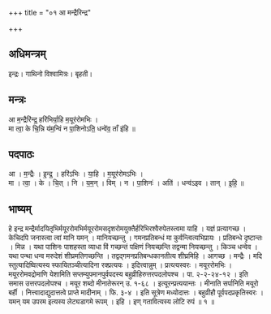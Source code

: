 +++
title = "०१ आ मन्द्रैरिन्द्र"

+++
## अधिमन्त्रम्
इन्द्रः। गाथिनो विश्वामित्रः। बृहती।

## मन्त्रः
आ म॒न्द्रैरि॑न्द्र॒ हरि॑भिर्या॒हि म॒यूर॑रोमभिः ।  
मा त्वा॒ के चि॒न्नि य॑म॒न्विं न पा॒शिनोऽति॒ धन्वे॑व॒ ताँ इ॑हि ॥

## पदपाठः
आ । म॒न्द्रैः । इ॒न्द्र॒ । हरि॑ऽभिः । या॒हि । म॒यूर॑रोमऽभिः ।  
मा । त्वा॒ । के । चि॒त् । नि । य॒म॒न् । विम् । न । पा॒शिनः॑ । अति॑ । धन्व॑ऽइव । तान् । इ॒हि॒ ॥

## भाष्यम्
हे इन्द्र मन्द्रैर्मादयितृभिर्मयूररोमभिर्मयूररोमसदृशरोमयुक्तैर्हरिभिरश्वैरुपेतस्त्वमा याहि । यज्ञं प्रत्यागच्छ । केचिदपि जनास्त्वा त्वां मानि यमन् । मानियच्छन्तु । गमनप्रतिबन्धं मा कुर्वन्त्वित्यभिप्रायः । प्रतिबन्धे दृष्टान्तः । मिन्न । यथा पाशिनः पाशहस्ता व्याधा विं गच्छन्तं पक्षिणं नियच्छन्ति तद्वन्मा नियच्छन्तु । किञ्च धन्वेव । यथा पन्था धन्व मरुदेशं शीघ्रमतिगच्छन्ति । तद्वद्गमनप्रतिबन्धकानतीत्य शीघ्रमिहि । आगच्छ । मन्द्रैः । मदि स्तुत्यादिष्वित्यस्य स्फायितञ्चीत्यादिना रक्प्रत्ययः । इदित्त्वान्नुम् । प्रत्य्त्यस्वरः । मयूररोमभिः । मयूररोमवद्रोमाणि येशामिति सप्तम्युपमानपुर्वपदस्य बहुव्रीहिरुत्तरपदलोपश्च । पा. २-२-२४-१२ । इति समास उत्तरपदलोपश्च । मयूर शब्दो मीनातेरूरन् उ. १-६८ । इत्यूरन्प्रत्ययान्तः । मीनाति सर्पानिति मयूरो बर्ही । नित्त्वादाद्युदात्तत्वे प्राप्ते मादीनाम् । फि. ३-४ । इति सूत्रेण मध्योदात्तः । बहुव्रीहौ पूर्वपदप्रकृतिस्वरः । यमन् यम उपरम इत्यस्य लेट्यडागमे रूपम् । इहि । इण् गतावित्यस्य लोटि रुपं ॥ १ ॥